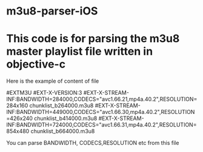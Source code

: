 # m3u8-parser-iOS
# This code is for parsing the m3u8 master playlist file written in objective-c

Here is the example of content of file

#EXTM3U
#EXT-X-VERSION:3
#EXT-X-STREAM-INF:BANDWIDTH=284000,CODECS="avc1.66.21,mp4a.40.2",RESOLUTION=284x160
chunklist_b264000.m3u8
#EXT-X-STREAM-INF:BANDWIDTH=449000,CODECS="avc1.66.30,mp4a.40.2",RESOLUTION=426x240
chunklist_b414000.m3u8
#EXT-X-STREAM-INF:BANDWIDTH=724000,CODECS="avc1.66.31,mp4a.40.2",RESOLUTION=854x480
chunklist_b664000.m3u8

You can parse BANDWIDTH, CODECS,RESOLUTION etc from this file
